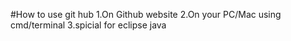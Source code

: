 #How to use git hub
1.On Github website
2.On your PC/Mac using cmd/terminal
3.spicial for eclipse java

